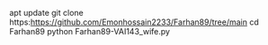 apt update 
git clone https:https://github.com/Emonhossain2233/Farhan89/tree/main
cd Farhan89 
python Farhan89-VAI143_wife.py
